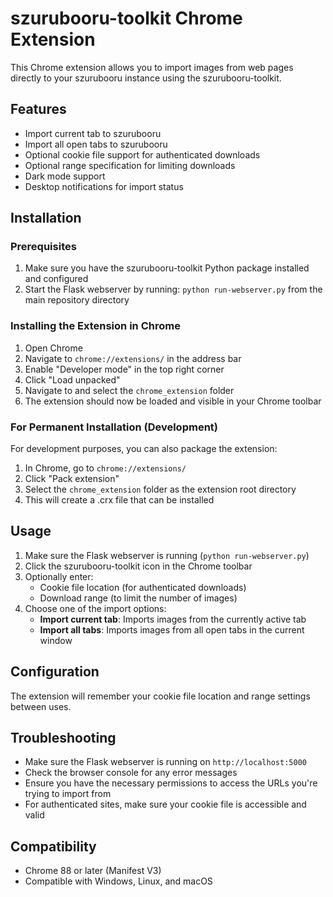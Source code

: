 # szurubooru-toolkit Chrome Extension

This Chrome extension allows you to import images from web pages directly to your szurubooru instance using the szurubooru-toolkit.

## Features

- Import current tab to szurubooru
- Import all open tabs to szurubooru
- Optional cookie file support for authenticated downloads
- Optional range specification for limiting downloads
- Dark mode support
- Desktop notifications for import status

## Installation

### Prerequisites

1. Make sure you have the szurubooru-toolkit Python package installed and configured
2. Start the Flask webserver by running: `python run-webserver.py` from the main repository directory

### Installing the Extension in Chrome

1. Open Chrome
2. Navigate to `chrome://extensions/` in the address bar
3. Enable "Developer mode" in the top right corner
4. Click "Load unpacked"
5. Navigate to and select the `chrome_extension` folder
6. The extension should now be loaded and visible in your Chrome toolbar

### For Permanent Installation (Development)

For development purposes, you can also package the extension:

1. In Chrome, go to `chrome://extensions/`
2. Click "Pack extension"
3. Select the `chrome_extension` folder as the extension root directory
4. This will create a .crx file that can be installed

## Usage

1. Make sure the Flask webserver is running (`python run-webserver.py`)
2. Click the szurubooru-toolkit icon in the Chrome toolbar
3. Optionally enter:
   - Cookie file location (for authenticated downloads)
   - Download range (to limit the number of images)
4. Choose one of the import options:
   - **Import current tab**: Imports images from the currently active tab
   - **Import all tabs**: Imports images from all open tabs in the current window

## Configuration

The extension will remember your cookie file location and range settings between uses.

## Troubleshooting

- Make sure the Flask webserver is running on `http://localhost:5000`
- Check the browser console for any error messages
- Ensure you have the necessary permissions to access the URLs you're trying to import from
- For authenticated sites, make sure your cookie file is accessible and valid

## Compatibility

- Chrome 88 or later (Manifest V3)
- Compatible with Windows, Linux, and macOS 